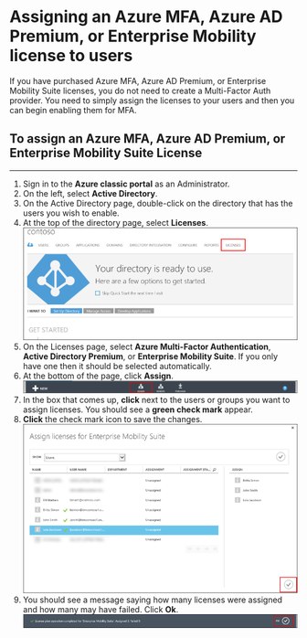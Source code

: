 <properties 
	pageTitle="Assigning Licenses for Microsoft Azure Multi-Factor Authentication" 
	description="Learn  how to assign user licenses for Microsoft Azure Multi-Factor Authentication." 
	services="multi-factor-authentication" 
	documentationCenter="" 
	authors="billmath" 
	manager="stevenpo" 
	editor="curtand"/>

<tags 
	ms.service="multi-factor-authentication" 
	ms.workload="identity" 
	ms.tgt_pltfrm="na" 
	ms.devlang="na" 
	ms.topic="get-started-article" 
	ms.date="05/12/2016" 
	ms.author="billmath"/>

# Assigning an Azure MFA, Azure AD Premium, or Enterprise Mobility license to users

If you have purchased Azure MFA, Azure AD Premium, or Enterprise Mobility Suite licenses, you do not need to create a Multi-Factor Auth provider. You need to simply assign the licenses to your users and then you can begin enabling them for MFA.

## To assign an Azure MFA, Azure AD Premium, or Enterprise Mobility Suite License
--------------------------------------------------------------------------------

1. Sign in to the **Azure classic portal** as an Administrator.
2. On the left, select **Active Directory**.
3. On the Active Directory page, double-click on the directory that has the users you wish to enable.
4. At the top of the directory page, select **Licenses**.
![Assign Licenses](./media/multi-factor-authentication-get-started-assign-licenses/assign1.png)
5. On the Licenses page, select **Azure Multi-Factor Authentication**, **Active Directory Premium**, or **Enterprise Mobility Suite**.  If you only have one then it should be selected automatically. 
6. At the bottom of the page, click **Assign**.
![Assign Licenses](./media/multi-factor-authentication-get-started-assign-licenses/assign3.png)
6. In the box that comes up, **click** next to the users or groups you want to assign licenses.  You should see a **green check mark** appear.
7. **Click** the check mark icon to save the changes.
![Assign Licenses](./media/multi-factor-authentication-get-started-assign-licenses/assign4.png)
8. You should see a message saying how many licenses were assigned and how many may have failed.  Click **Ok**.
![Assign Licenses](./media/multi-factor-authentication-get-started-assign-licenses/assign5.png)
